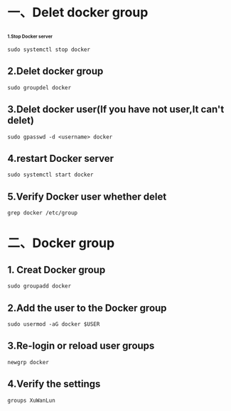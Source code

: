 # 一、Delet docker group
## <font size="1"> 1.Stop Docker server</font>
```
sudo systemctl stop docker
```
## 2.Delet docker group
```
sudo groupdel docker
```
## 3.Delet docker user(If you have not user,It can't delet)
```
sudo gpasswd -d <username> docker
```
## 4.restart Docker server
```
sudo systemctl start docker
```
## 5.Verify Docker user whether delet 
```
grep docker /etc/group
```
# 二、Docker group
## 1. Creat Docker group
```
sudo groupadd docker
```
## 2.Add the user to the Docker group
```
sudo usermod -aG docker $USER
```
## 3.Re-login or reload user groups
```
newgrp docker
```
## 4.Verify the settings
```
groups XuWanLun
```

